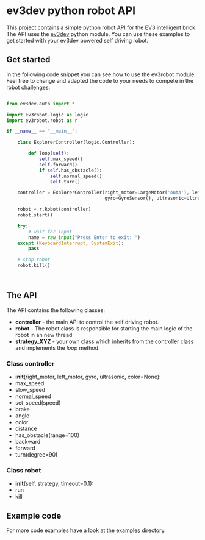 # ev3dev python robot API
This project contains a simple python robot API for the EV3 intelligent brick. The API uses 
the [ev3dev](http://www.ev3dev.org/) python module. You can use these examples to get started with 
your ev3dev powered self driving robot.




## Get started
In the following code snippet you can see how to use the ev3robot module. Feel free to change and adapted the code to 
your needs to compete in the robot challenges.

```python

from ev3dev.auto import *

import ev3robot.logic as logic
import ev3robot.robot as r

if __name__ == "__main__":

    class ExplorerController(logic.Controller):

        def loop(self):
            self.max_speed()
            self.forward()
            if self.has_obstacle():
                self.normal_speed()
                self.turn()

    controller = ExplorerController(right_motor=LargeMotor('outA'), left_motor=LargeMotor('outB'),
                                    gyro=GyroSensor(), ultrasonic=UltrasonicSensor())

    robot = r.Robot(controller)
    robot.start()

    try:
        # wait for input
        name = raw_input("Press Enter to exit: ")
    except (KeyboardInterrupt, SystemExit):
        pass

    # stop robot
    robot.kill()

   
```

## The API
The API contains the following classes:
- __controller__ - the main API to control the self driving robot.
- __robot__ - The robot class is responsible for starting the main logic of the robot in an new thread
- __strategy_XYZ__ - your own class which inherits from the controller class and implements the _loop_ method.

### Class controller

- __init__(right_motor, left_motor, gyro, ultrasonic, color=None):
- max_speed
- slow_speed
- normal_speed
- set_speed(speed)
- brake
- angle
- color
- distance
- has_obstacle(range=100)
- backward
- forward
- turn(degree=90)

### Class robot
- __init__(self, strategy, timeout=0.1):
- run
- kill


## Example code
For more code examples have a look at the [examples](examples) directory.
